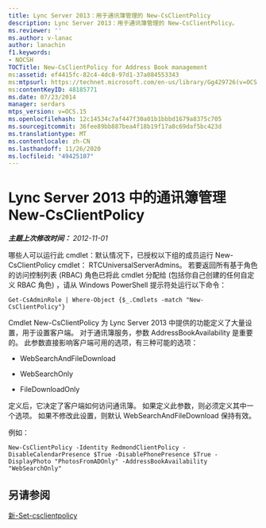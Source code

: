 ```yaml
---
title: Lync Server 2013：用于通讯簿管理的 New-CsClientPolicy
description: Lync Server 2013：用于通讯簿管理的 New-CsClientPolicy。
ms.reviewer: ''
ms.author: v-lanac
author: lanachin
f1.keywords:
- NOCSH
TOCTitle: New-CsClientPolicy for Address Book management
ms:assetid: ef4415fc-82c4-4dc8-97d1-37a084553343
ms:mtpsurl: https://technet.microsoft.com/en-us/library/Gg429726(v=OCS.15)
ms:contentKeyID: 48185771
ms.date: 07/23/2014
manager: serdars
mtps_version: v=OCS.15
ms.openlocfilehash: 12c14534c7af447f30a01b1bbbd1679a8375c705
ms.sourcegitcommit: 36fee89bb887bea4f18b19f17a8c69daf5bc423d
ms.translationtype: MT
ms.contentlocale: zh-CN
ms.lasthandoff: 11/26/2020
ms.locfileid: "49425107"
---
```

# <a name="new-csclientpolicy-for-address-book-management-in-lync-server-2013"></a>Lync Server 2013 中的通讯簿管理 New-CsClientPolicy

<div data-xmlns="http://www.w3.org/1999/xhtml">

<div class="topic" data-xmlns="http://www.w3.org/1999/xhtml" data-msxsl="urn:schemas-microsoft-com:xslt" data-cs="https://msdn.microsoft.com/">

<div data-asp="https://msdn2.microsoft.com/asp">



</div>

<div id="mainSection">

<div id="mainBody">

<span> </span>

_**主题上次修改时间：** 2012-11-01_

哪些人可以运行此 cmdlet：默认情况下，已授权以下组的成员运行 New-CsClientPolicy cmdlet： RTCUniversalServerAdmins。 若要返回所有基于角色的访问控制列表 (RBAC) 角色已将此 cmdlet 分配给 (包括你自己创建的任何自定义 RBAC 角色) ，请从 Windows PowerShell 提示符处运行以下命令：

    Get-CsAdminRole | Where-Object {$_.Cmdlets -match "New-CsClientPolicy"}

Cmdlet New-CsClientPolicy 为 Lync Server 2013 中提供的功能定义了大量设置，用于设置客户端。 对于通讯簿服务，参数 AddressBookAvailability 是重要的。 此参数直接影响客户端可用的选项，有三种可能的选项：

  - WebSearchAndFileDownload

  - WebSearchOnly

  - FileDownloadOnly

定义后，它决定了客户端如何访问通讯簿。 如果定义此参数，则必须定义其中一个选项。 如果不修改此设置，则默认 WebSearchAndFileDownload 保持有效。

例如：

    New-CsClientPolicy -Identity RedmondClientPolicy -DisableCalendarPresence $True -DisablePhonePresence $True -DisplayPhoto "PhotosFromADOnly" -AddressBookAvailability "WebSearchOnly"

<div>

## <a name="see-also"></a>另请参阅


[新-Set-csclientpolicy](https://docs.microsoft.com/powershell/module/skype/New-CsClientPolicy)  
  

</div>

</div>

<span> </span>

</div>

</div>

</div>

